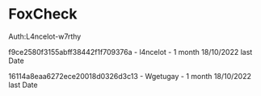 # FoxCheck

Auth:L4ncelot-w7rthy

f9ce2580f3155abff38442f1f709376a - l4ncelot -  1 month 18/10/2022 last Date

16114a8eaa6272ece20018d0326d3c13 - Wgetugay -  1 month 18/10/2022 last Date
